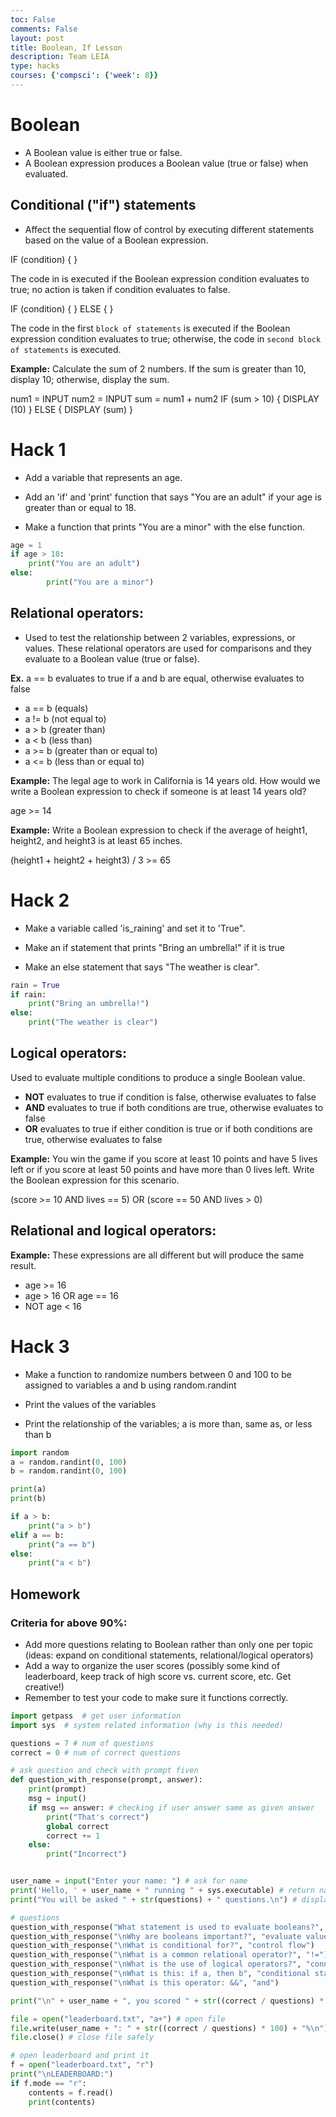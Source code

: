 ```yaml
---
toc: False
comments: False
layout: post
title: Boolean, If Lesson
description: Team LEIA
type: hacks
courses: {'compsci': {'week': 8}}
---
```


# Boolean

- A Boolean value is either true or false.
- A Boolean expression produces a Boolean value (true or false) when evaluated.

## Conditional ("if") statements

- Affect the sequential flow of control by executing different statements based on the value of a Boolean expression.

IF (condition)
{
	<block of statements>
}

The code in <block of statements> is executed if the Boolean expression condition evaluates to true; no action is taken if condition evaluates to false.

IF (condition)
{
	<block of statements>
}
ELSE
{
	<second block of statements>
}

The code in the first `block of statements` is executed if the Boolean expression condition evaluates to true; otherwise, the code in `second block of statements` is executed.

**Example:** Calculate the sum of 2 numbers. If the sum is greater than 10, display 10; otherwise, display the sum.

num1 = INPUT
num2 = INPUT
sum = num1 + num2
IF (sum > 10)
{
	DISPLAY (10)
}
ELSE
{
	DISPLAY (sum)
}

# Hack 1

- Add a variable that represents an age.

- Add an 'if' and 'print' function that says "You are an adult" if your age is greater than or equal to 18.

- Make a function that prints "You are a minor" with the else function.


```python
age = 1
if age > 18:
    print("You are an adult")
else:
        print("You are a minor")
```

## Relational operators:
- Used to test the relationship between 2 variables, expressions, or values. These relational operators are used for comparisons and they evaluate to a Boolean value (true or false).

**Ex.** a == b evaluates to true if a and b are equal, otherwise evaluates to false

- a == b (equals)	
- a != b (not equal to)
- a > b (greater than)
- a < b (less than)
- a >= b (greater than or equal to)
- a <= b (less than or equal to)

**Example:** The legal age to work in California is 14 years old. How would we write a Boolean expression to check if someone is at least 14 years old?

age >= 14

**Example:** Write a Boolean expression to check if the average of height1, height2, and height3 is at least 65 inches.

(height1 + height2 + height3) / 3 >= 65

# Hack 2

- Make a variable called 'is_raining' and set it to 'True".

- Make an if statement that prints "Bring an umbrella!" if it is true

- Make an else statement that says "The weather is clear".


```python
rain = True
if rain:
    print("Bring an umbrella!")
else:
    print("The weather is clear")
```

## Logical operators:
Used to evaluate multiple conditions to produce a single Boolean value.

- **NOT**	evaluates to true if condition is false, otherwise evaluates to false
- **AND**	evaluates to true if both conditions are true, otherwise evaluates to false
- **OR**	evaluates to true if either condition is true or if both conditions are true, otherwise evaluates to false

**Example:** You win the game if you score at least 10 points and have 5 lives left or if you score at least 50 points and have more than 0 lives left. Write the Boolean expression for this scenario.

(score >= 10 AND lives == 5) OR (score == 50 AND lives > 0)

## Relational and logical operators:

**Example:** These expressions are all different but will produce the same result.

- age >= 16
- age > 16 OR age == 16
- NOT age < 16

# Hack 3

- Make a function to randomize numbers between 0 and 100 to be assigned to variables a and b using random.randint

- Print the values of the variables

- Print the relationship of the variables; a is more than, same as, or less than b


```python
import random
a = random.randint(0, 100)
b = random.randint(0, 100)

print(a)
print(b)

if a > b:
    print("a > b")
elif a == b:
    print("a == b")
else:
    print("a < b")
```

## **Homework**

### Criteria for above 90%:
- Add more questions relating to Boolean rather than only one per topic (ideas: expand on conditional statements, relational/logical operators)
- Add a way to organize the user scores (possibly some kind of leaderboard, keep track of high score vs. current score, etc. Get creative!)
- Remember to test your code to make sure it functions correctly.


```python
import getpass  # get user information
import sys  # system related information (why is this needed)

questions = 7 # num of questions
correct = 0 # num of correct questions

# ask question and check with prompt fiven
def question_with_response(prompt, answer):
    print(prompt)
    msg = input()
    if msg == answer: # checking if user answer same as given answer
        print("That's correct")
        global correct
        correct += 1
    else:
        print("Incorrect")


user_name = input("Enter your name: ") # ask for name
print('Hello, ' + user_name + " running " + sys.executable) # return name
print("You will be asked " + str(questions) + " questions.\n") # display # of questions to be asked

# questions
question_with_response("What statement is used to evaluate booleans?", "if else")
question_with_response("\nWhy are booleans important?", "evaluate values")
question_with_response("\nWhat is conditional for?", "control flow")
question_with_response("\nWhat is a common relational operator?", "!=")
question_with_response("\nWhat is the use of logical operators?", "connect expressions")
question_with_response("\nWhat is this: if a, then b", "conditional statement")
question_with_response("\nWhat is this operator: &&", "and")

print("\n" + user_name + ", you scored " + str((correct / questions) * 100) + "%") # score display

file = open("leaderboard.txt", "a+") # open file
file.write(user_name + ": " + str((correct / questions) * 100) + "%\n") # store user name & score
file.close() # close file safely

# open leaderboard and print it
f = open("leaderboard.txt", "r")
print("\nLEADERBOARD:")
if f.mode == "r":
    contents = f.read()
    print(contents)
```

